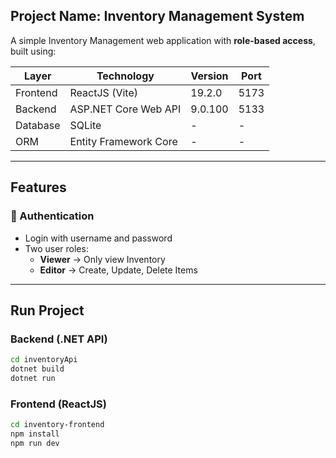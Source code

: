## Project Name: Inventory Management System

A simple Inventory Management web application with **role-based access**, built using:

| Layer     | Technology             | Version | Port  |
|-----------|------------------------|---------|-------|
| Frontend  | ReactJS (Vite)         | 19.2.0  | 5173  |
| Backend   | ASP.NET Core Web API   | 9.0.100 | 5133  |
| Database  | SQLite                 | -       | -     |
| ORM       | Entity Framework Core  | -       | -     |

---

## Features

### 🔐 Authentication
- Login with username and password
- Two user roles:
  - **Viewer** → Only view Inventory
  - **Editor** → Create, Update, Delete Items

---

## Run Project

### Backend (.NET API)
```bash
cd inventoryApi
dotnet build
dotnet run
```

### Frontend (ReactJS)
```bash
cd inventory-frontend
npm install
npm run dev
```